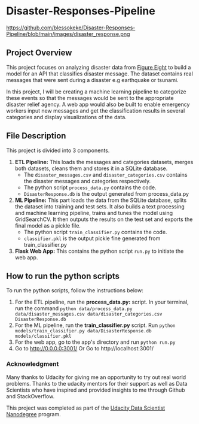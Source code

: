 # Disaster-Responses-Pipeline

https://github.com/blessokeke/Disaster-Responses-Pipeline/blob/main/images/disaster_response.png

## Project Overview
This project focuses on analyzing disaster data from [Figure Eight](https://appen.com/) to build a model for an API that classifies disaster message. The dataset contains real messages that were sent during a disaster e.g earthquake or tsunami. 

In this project, I will be creating a machine learning pipeline to categorize these events so that the messages would be sent to the appropriate disaster relief agency. A web app would also be built to enable emergency workers input new messages and get the classification results in several categories and display visualizations of the data.

## File Description
This project is divided into 3 components.
1. **ETL Pipeline:** This loads the messages and categories datasets, merges both datasets, cleans them and stores it in a SQLite database. 
    - The `disaster_messages.csv` and `disaster_categories.csv` contains the disaster messages and categories respectively.
    - The python script `process_data.py` contains the code.
    - `DisasterResponse.db` is the output generated from process_data.py
3. **ML Pipeline:** This part loads the data from the SQLite database, splits the dataset into training and test sets. It also builds a text processing and machine learning pipeline, trains and tunes the model using GridSearchCV. It then outputs the results on the test set and exports the final model as a pickle file. 
    - The python script `train_classifier.py` contains the code.
    - `classifier.pkl` is the output pickle fine generated from train_classifier.py
5. **Flask Web App:** This contains the python script `run.py` to initiate the web app.

## How to run the python scripts
To run the python scripts, follow the instructions below:
1. For the ETL pipeline, run the **process_data.py:** script. In your terminal, run the command `python data/process_data.py data/disaster_messages.csv data/disaster_categories.csv DisasterResponse.db`
2. For the ML pipeline, run the **train_classifier.py** script. Run `python models/train_classifier.py data/DisasterResponse.db models/classifier.pkl`
3. For the web app, go to the app's directory and run `python run.py`
4. Go to http://0.0.0.0:3001/ Or Go to http://localhost:3001/

### Acknowledgment
Many thanks to Udacity for giving me an opportunity to try out real world problems. Thanks to the udacity mentors for their support as well as Data Scientists who have inspired and provided insights to me through Github and StackOverflow.

This project was completed as part of the [Udacity Data Scientist Nanodegree](https://www.udacity.com/course/data-scientist-nanodegree--nd025) program.


